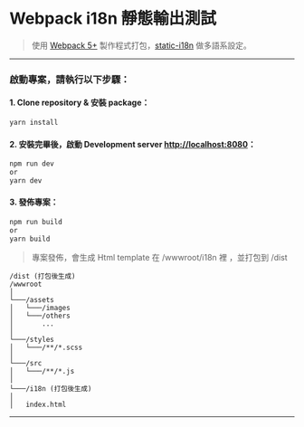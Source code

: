 # Webpack i18n 靜態輸出測試

> 使用 [Webpack 5+](https://webpack.js.org/) 製作程式打包，[static-i18n](https://github.com/claudetech/node-static-i18n) 做多語系設定。

---

### 啟動專案，請執行以下步驟：

#### 1. Clone repository & 安裝 package：

```bash
yarn install
```

#### 2. 安裝完畢後，啟動 Development server [http://localhost:8080](http://localhost:8080)：

```bash
npm run dev
or
yarn dev
```

#### 3. 發佈專案：

```bash
npm run build
or
yarn build
```

> 專案發佈，會生成 Html template 在 /wwwroot/i18n 裡 ，並打包到 /dist

```
/dist (打包後生成)
/wwwroot
│
└───/assets
│   └───/images
│   └───/others
│       ...
│
└───/styles
│   └───/**/*.scss
│
└───/src
│   └───/**/*.js
│
└───/i18n (打包後生成)
│
│   index.html

```

---
